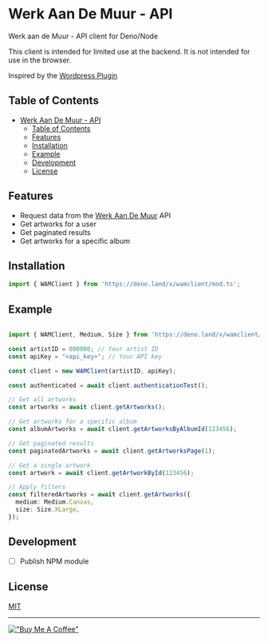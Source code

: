# Werk Aan De Muur - API

Werk aan de Muur - API client for Deno/Node

This client is intended for limited use at the backend. It is not intended for use in the browser.

Inspired by the [Wordpress Plugin](https://nl.wordpress.org/plugins/werk-aan-de-muur/)

## Table of Contents

- [Werk Aan De Muur - API](#werk-aan-de-muur---api)
  - [Table of Contents](#table-of-contents)
  - [Features](#features)
  - [Installation](#installation)
  - [Example](#example)
  - [Development](#development)
  - [License](#license)

## Features

- Request data from the [Werk Aan De Muur](https://www.werkaandemuur.nl/) API
- Get artworks for a user
- Get paginated results
- Get artworks for a specific album

## Installation

```typescript
import { WAMClient } from 'https://deno.land/x/wamclient/mod.ts';
```

## Example

```typescript

import { WAMClient, Medium, Size } from 'https://deno.land/x/wamclient/mod.ts';

const artistID = 000000; // Your artist ID
const apiKey = "<api_key>"; // Your API key

const client = new WAMClient(artistID, apiKey);

const authenticated = await client.authenticationTest();

// Get all artworks
const artworks = await client.getArtworks();

// Get artworks for a specific album
const albumArtworks = await client.getArtworksByAlbumId(123456);

// Get paginated results
const paginatedArtworks = await client.getArtworksPage(1);

// Get a single artwork
const artwork = await client.getArtworkById(123456);

// Apply filters
const filteredArtworks = await client.getArtworks({
  medium: Medium.Canvas,
  size: Size.XLarge,
});

```

## Development

- [ ] Publish NPM module

## License

[MIT](LICENSE)

---

[!["Buy Me A Coffee"](https://www.buymeacoffee.com/assets/img/custom_images/orange_img.png)](https://www.buymeacoffee.com/j3lte)
